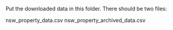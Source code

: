 Put the downloaded data in this folder. There should be two files:

nsw_property_data.csv
nsw_property_archived_data.csv